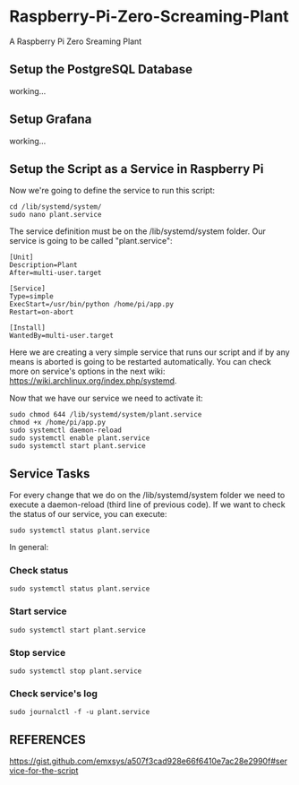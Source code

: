 # Raspberry-Pi-Zero-Screaming-Plant

A Raspberry Pi Zero Sreaming Plant


## Setup the PostgreSQL Database

working...

## Setup Grafana

working...

## Setup the Script as a Service in Raspberry Pi


Now we're going to define the service to run this script:

```Shell
cd /lib/systemd/system/
sudo nano plant.service
```

The service definition must be on the /lib/systemd/system folder. Our service is going to be called "plant.service":

```text
[Unit]
Description=Plant
After=multi-user.target

[Service]
Type=simple
ExecStart=/usr/bin/python /home/pi/app.py
Restart=on-abort

[Install]
WantedBy=multi-user.target
```
Here we are creating a very simple service that runs our  script and if by any means is aborted is going to be restarted automatically. You can check more on service's options in the next wiki: https://wiki.archlinux.org/index.php/systemd.

Now that we have our service we need to activate it:

```Shell
sudo chmod 644 /lib/systemd/system/plant.service
chmod +x /home/pi/app.py
sudo systemctl daemon-reload
sudo systemctl enable plant.service
sudo systemctl start plant.service
```

## Service Tasks
For every change that we do on the /lib/systemd/system folder we need to execute a daemon-reload (third line of previous code). If we want to check the status of our service, you can execute:

`sudo systemctl status plant.service`

In general:

### Check status
`sudo systemctl status plant.service`

### Start service
`sudo systemctl start plant.service`

### Stop service
`sudo systemctl stop plant.service`

### Check service's log
`sudo journalctl -f -u plant.service`


## REFERENCES
https://gist.github.com/emxsys/a507f3cad928e66f6410e7ac28e2990f#service-for-the-script